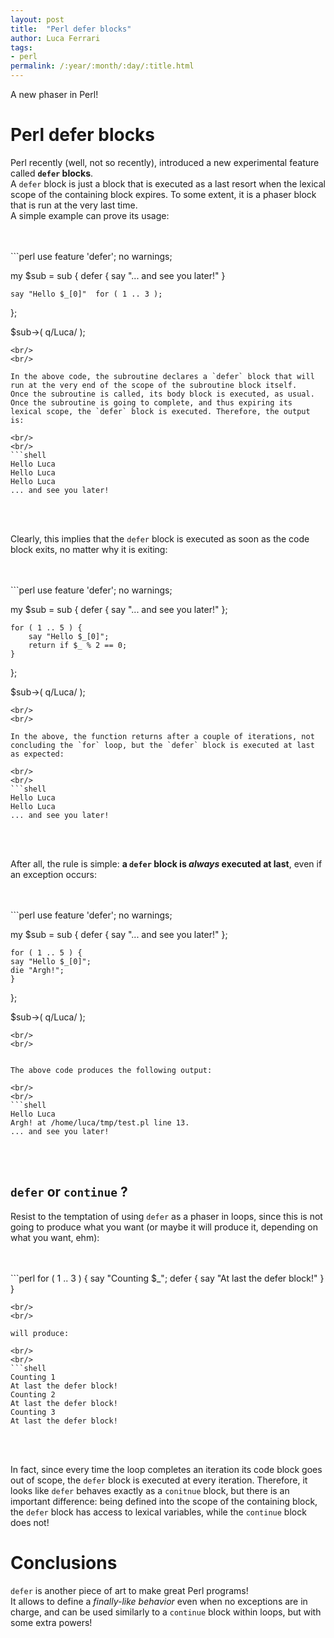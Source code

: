 ```yaml
---
layout: post
title:  "Perl defer blocks"
author: Luca Ferrari
tags:
- perl
permalink: /:year/:month/:day/:title.html
---
```

A new phaser in Perl!

# Perl defer blocks

Perl recently (well, not so recently), introduced a new experimental feature called **`defer` blocks**.
<br/>
A `defer` block is just a block that is executed as a last resort when the lexical scope of the containing block expires. To some extent, it is a phaser block that is run at the very last time.
<br/>
A simple example can prove its usage:

<br/>
<br/>
```perl
use feature 'defer';
no warnings;

my $sub = sub {
    defer { say "... and see you later!" }

    say "Hello $_[0]"  for ( 1 .. 3 );

};


$sub->( q/Luca/ );


```
<br/>
<br/>

In the above code, the subroutine declares a `defer` block that will run at the very end of the scope of the subroutine block itself.
Once the subroutine is called, its body block is executed, as usual. Once the subroutine is going to complete, and thus expiring its lexical scope, the `defer` block is executed. Therefore, the output is:

<br/>
<br/>
```shell
Hello Luca
Hello Luca
Hello Luca
... and see you later!

```
<br/>
<br/>

Clearly, this implies that the `defer` block is executed as soon as the code block exits, no matter why it is exiting:

<br/>
<br/>
```perl
use feature 'defer';
no warnings;

my $sub = sub {
    defer { say "... and see you later!" };

    for ( 1 .. 5 ) {
		say "Hello $_[0]";
		return if $_ % 2 == 0;
    }

};


$sub->( q/Luca/ );

```
<br/>
<br/>

In the above, the function returns after a couple of iterations, not concluding the `for` loop, but the `defer` block is executed at last as expected:

<br/>
<br/>
```shell
Hello Luca
Hello Luca
... and see you later!

```
<br/>
<br/>


After all, the rule is simple: **a `defer` block is _always_ executed at last**, even if an exception occurs:

<br/>
<br/>
```perl
use feature 'defer';
no warnings;

my $sub = sub {
    defer { say "... and see you later!" };

    for ( 1 .. 5 ) {
	say "Hello $_[0]";
	die "Argh!";
    }

};


$sub->( q/Luca/ );


```
<br/>
<br/>


The above code produces the following output:

<br/>
<br/>
```shell
Hello Luca
Argh! at /home/luca/tmp/test.pl line 13.
... and see you later!

```
<br/>
<br/>



## `defer` or `continue` ?

Resist to the temptation of using `defer` as a phaser in loops, since this is not going to produce what you want (or maybe it will produce it, depending on what you want, ehm):


<br/>
<br/>
```perl
for ( 1 .. 3 ) {
    say "Counting $_";
    defer { say "At last the defer block!" }
}

```
<br/>
<br/>

will produce:

<br/>
<br/>
```shell
Counting 1
At last the defer block!
Counting 2
At last the defer block!
Counting 3
At last the defer block!

```
<br/>
<br/>

In fact, since every time the loop completes an iteration its code block goes out of scope, the `defer` block is executed at every iteration.
Therefore, it looks like `defer` behaves exactly as a `conitnue` block, but there is an important difference: being defined into the scope of the containing block, the `defer` block has access to lexical variables, while the `continue` block does not!


# Conclusions

`defer` is another piece of art to make great Perl programs!
<br/>
It allows to define a *finally-like behavior* even when no exceptions are in charge, and can be used similarly to a `continue` block within loops, but with some extra powers!
